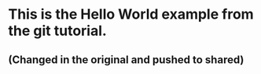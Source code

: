 # This is the Hello World example from the git tutorial.

## (Changed in the original and pushed to shared)
